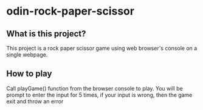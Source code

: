 # odin-rock-paper-scissor
## What is this project?
This project is a rock paper scissor game using web browser's console on a single webpage.
## How to play
Call playGame() function from the browser console to play.
You will be prompt to enter the input for 5 times, if your input is wrong, then the game exit and throw an error